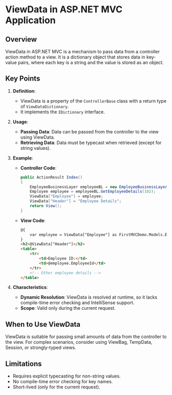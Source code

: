 # ViewData in ASP.NET MVC Application

## Overview
ViewData in ASP.NET MVC is a mechanism to pass data from a controller action method to a view. It is a dictionary object that stores data in key-value pairs, where each key is a string and the value is stored as an object.

## Key Points
1. **Definition**: 
   - ViewData is a property of the `ControllerBase` class with a return type of `ViewDataDictionary`.
   - It implements the `IDictionary` interface.

2. **Usage**:
   - **Passing Data**: Data can be passed from the controller to the view using ViewData.
   - **Retrieving Data**: Data must be typecast when retrieved (except for string values).

3. **Example**:
   - **Controller Code**:
     ```csharp
     public ActionResult Index()
     {
         EmployeeBusinessLayer employeeBL = new EmployeeBusinessLayer();
         Employee employee = employeeBL.GetEmployeeDetails(102);
         ViewData["Employee"] = employee;
         ViewData["Header"] = "Employee Details";
         return View();
     }
     ```
   - **View Code**:
     ```html
     @{
         var employee = ViewData["Employee"] as FirstMVCDemo.Models.Employee;
     }
     <h2>@ViewData["Header"]</h2>
     <table>
         <tr>
             <td>Employee ID:</td>
             <td>@employee.EmployeeId</td>
         </tr>
         <!-- Other employee details -->
     </table>
     ```

4. **Characteristics**:
   - **Dynamic Resolution**: ViewData is resolved at runtime, so it lacks compile-time error checking and IntelliSense support.
   - **Scope**: Valid only during the current request.

## When to Use ViewData
ViewData is suitable for passing small amounts of data from the controller to the view. For complex scenarios, consider using ViewBag, TempData, Session, or strongly-typed views.

## Limitations
- Requires explicit typecasting for non-string values.
- No compile-time error checking for key names.
- Short-lived (only for the current request).